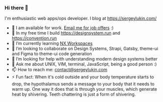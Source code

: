 ### Hi there 👋

I'm enthusiastic web apps/ops developer. I blog at https://sergeylukin.com/ 

- 👔 I am available for work. [Email me for job offers](mailto:contact@sergeylukin.com) :)
- 🔭 In my free time I build https://designsystem.run and https://convention.run
- 🌱 I’m currently learning [NX Workspaces](https://nx.dev/)
- 👯 I’m looking to collaborate on Design Systems, Strapi, Gatsby, theme-ui and Figma to theme-ui code generation
- 🤔 I’m looking for help with understanding modern design systems better
- 💬 Ask me about UNIX, VIM, terminal, JavaScript, being a good person :)
- 📫 How to reach me: contact@sergeylukin.com
- ⚡ Fun fact: When it's cold outside and your body temperature starts to drop, the hypothalamus sends a message to your body that it needs to warm up. One way it does that is through your muscles, which generate heat by shivering. Teeth chattering is just a form of shivering.

<!--
**sergeylukin/sergeylukin** is a ✨ _special_ ✨ repository because its `README.md` (this file) appears on your GitHub profile.

Here are some ideas to get you started:

- 🔭 I’m currently working on ...
- 🌱 I’m currently learning ...
- 👯 I’m looking to collaborate on ...
- 🤔 I’m looking for help with ...
- 💬 Ask me about ...
- 📫 How to reach me: ...
- 😄 Pronouns: ...
- ⚡ Fun fact: ...
-->

